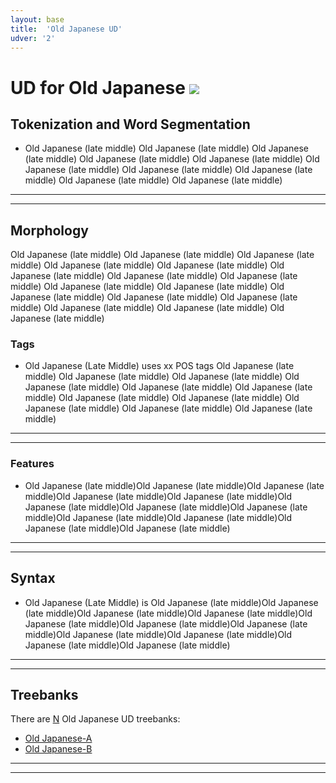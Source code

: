 ```yaml
---
layout: base
title:  'Old Japanese UD'
udver: '2'
---
```


# UD for Old Japanese <span class="flagspan"><img class="flag" src="../../flags/svg/JP.svg" /></span>

## Tokenization and Word Segmentation

* Old Japanese (late middle) Old Japanese (late middle) Old Japanese (late middle) Old Japanese (late middle) Old Japanese (late middle) Old Japanese (late middle) Old Japanese (late middle) Old Japanese (late middle) Old Japanese (late middle) Old Japanese (late middle) 

---


---

## Morphology

Old Japanese (late middle) Old Japanese (late middle) Old Japanese (late middle) Old Japanese (late middle) Old Japanese (late middle) Old Japanese (late middle) Old Japanese (late middle) Old Japanese (late middle) Old Japanese (late middle) Old Japanese (late middle) Old Japanese (late middle) Old Japanese (late middle) Old Japanese (late middle) Old Japanese (late middle) Old Japanese (late middle) Old Japanese (late middle) 

### Tags

* Old Japanese (Late Middle) uses xx POS tags  Old Japanese (late middle) Old Japanese (late middle) Old Japanese (late middle) Old Japanese (late middle) Old Japanese (late middle) Old Japanese (late middle) Old Japanese (late middle) Old Japanese (late middle) Old Japanese (late middle) Old Japanese (late middle) Old Japanese (late middle)

---

---

### Features

* Old Japanese (late middle)Old Japanese (late middle)Old Japanese (late middle)Old Japanese (late middle)Old Japanese (late middle)Old Japanese (late middle)Old Japanese (late middle)Old Japanese (late middle)Old Japanese (late middle)Old Japanese (late middle)Old Japanese (late middle)Old Japanese (late middle)

---

---

## Syntax

* Old Japanese (Late Middle) is  Old Japanese (late middle)Old Japanese (late middle)Old Japanese (late middle)Old Japanese (late middle)Old Japanese (late middle)Old Japanese (late middle)Old Japanese (late middle)Old Japanese (late middle)Old Japanese (late middle)Old Japanese (late middle)Old Japanese (late middle)

---

---

## Treebanks

There are [N](../treebanks/ojp-comparison.html) Old Japanese UD treebanks:

  * [Old Japanese-A](../treebanks/ojp_a/index.html)
  * [Old Japanese-B](../treebanks/ojp_b/index.html)

---


---
